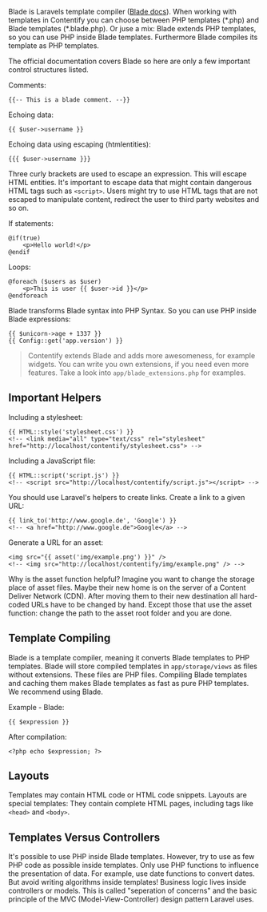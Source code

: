 Blade is Laravels template compiler ([Blade docs](http://laravel.com/docs/templates)). When working with templates in Contentify you can choose between PHP templates (\*.php) and Blade templates (\*.blade.php). Or juse a mix: Blade extends PHP templates, so you can use PHP inside Blade templates. Furthermore Blade compiles its template as PHP templates.

The official documentation covers Blade so here are only a few important control structures listed.

Comments:

    {{-- This is a blade comment. --}}

Echoing data:

    {{ $user->username }}

Echoing data using escaping (htmlentities):

    {{{ $user->username }}}

Three curly brackets are used to escape an expression. This will escape HTML entities. It's important to escape data that might contain dangerous HTML tags such as `<script>`. Users might try to use HTML tags that are not escaped to manipulate content, redirect the user to third party websites and so on.

If statements:

    @if(true)
        <p>Hello world!</p>
    @endif

Loops:

    @foreach ($users as $user)
        <p>This is user {{ $user->id }}</p>
    @endforeach

Blade transforms Blade syntax into PHP Syntax. So you can use PHP inside Blade expressions:

    {{ $unicorn->age + 1337 }}
    {{ Config::get('app.version') }}

> Contentify extends Blade and adds more awesomeness, for example widgets. You can write you own extensions, if you need even more features. Take a look into `app/blade_extensions.php` for examples.

## Important Helpers

Including a stylesheet:

    {{ HTML::style('stylesheet.css') }}
    <!-- <link media="all" type="text/css" rel="stylesheet" href="http://localhost/contentify/stylesheet.css"> -->

Including a JavaScript file:

    {{ HTML::script('script.js') }}
    <!-- <script src="http://localhost/contentify/script.js"></script> -->

You should use Laravel's helpers to create links. Create a link to a given URL:

    {{ link_to('http://www.google.de', 'Google') }}
    <!-- <a href="http://www.google.de">Google</a> -->

Generate a URL for an asset:

    <img src="{{ asset('img/example.png') }}" />
    <!-- <img src="http://localhost/contentify/img/example.png" /> -->

Why is the asset function helpful? Imagine you want to change the storage place of asset files. Maybe their new home is on the server of a Content Deliver Network (CDN). After moving them to their new destination all hard-coded URLs have to be changed by hand. Except those that use the asset function: change the path to the asset root folder and you are done.

## Template Compiling

Blade is a template compiler, meaning it converts Blade templates to PHP templates. Blade will store compiled templates in `app/storage/views` as files without extensions. These files are PHP files. Compiling Blade templates and caching them makes Blade templates as fast as pure PHP templates. We recommend using Blade.

Example - Blade:

    {{ $expression }}

After compilation:

    <?php echo $expression; ?>

## Layouts

Templates may contain HTML code or HTML code snippets. Layouts are special templates: They contain complete HTML pages, including tags like `<head>` and `<body>`.

## Templates Versus Controllers

It's possible to use PHP inside Blade templates. However, try to use as few PHP code as possible inside templates. Only use PHP functions to influence the presentation of data. For example, use date functions to convert dates. But avoid writing algorithms inside templates! Business logic lives inside controllers or models. This is called "seperation of concerns" and the basic principle of the MVC (Model-View-Controller) design pattern Laravel uses.